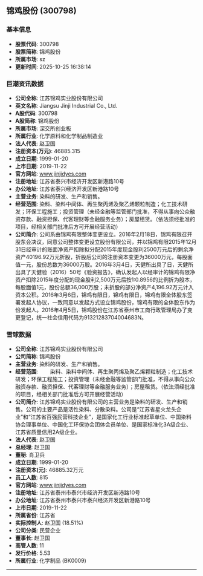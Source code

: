 ## 锦鸡股份 (300798)

### 基本信息

- **股票代码**: 300798
- **股票简称**: 锦鸡股份
- **所属市场**: sz
- **更新时间**: 2025-10-25 16:38:14

### 巨潮资讯数据

- **公司全称**: 江苏锦鸡实业股份有限公司
- **英文名称**: Jiangsu Jinji Industrial Co., Ltd.
- **A股代码**: 300798
- **A股简称**: 锦鸡股份
- **所属市场**: 深交所创业板
- **所属行业**: 化学原料和化学制品制造业
- **法人代表**: 赵卫国
- **注册资本(万元)**: 46885.315
- **成立日期**: 1999-01-20
- **上市日期**: 2019-11-22
- **官方网站**: www.jinjidyes.com
- **注册地址**: 江苏省泰兴市经济开发区新港路10号
- **办公地址**: 江苏省泰兴经济开发区新港路10号
- **主营业务**: 染料的研发、生产和销售。
- **经营范围**: 染料、染料中间体、再生聚丙烯及聚乙烯颗粒制造；化工技术研发；环保工程施工；投资管理（未经金融等监管部门批准，不得从事向公众融资存款、融资担保、代客理财等金融服务业务）；房屋租赁。（依法须经批准的项目，经相关部门批准后方可开展经营活动）
- **公司简介**: 公司系由锦鸡有限整体变更设立。2016年2月18日，锦鸡有限召开股东会决议，同意公司整体变更设立股份有限公司，并以锦鸡有限2015年12月31日经审计的账面净资产扣除拟分配2015年度现金股利2500万元后的剩余净资产40196.92万元折股，折股后公司的注册资本变更为36000万元，每股面值一元，股份总数为36000万股。2016年3月4日，天健所出具了日，天健所出具了天健验（2016）50号《验资报告》，确认发起人以经审计的锦鸡有限净资产扣除2015年度分配的现金股利2,500万元后按1:0.8956的比例折为股本，每股面值1元，股份总额36,000万股；未折股的部分净资产4,196.92万元计入资本公积。2016年3月6日，锦鸡有限日，锦鸡有限日，锦鸡有限全体股东签署发起人协议，一致同意以发起方式设立锦鸡股份，锦鸡有限的全体股东作为份发起人。2016年4月5日，锦鸡股份在江苏省泰州市工商行政管理局办了变更登记，统一社会信用代码为91321283704004683N。

### 雪球数据

- **公司全称**: 江苏锦鸡实业股份有限公司
- **公司简称**: 锦鸡股份
- **主营业务**: 染料的研发、生产和销售。
- **经营范围**: 　　染料、染料中间体、再生聚丙烯及聚乙烯颗粒制造；化工技术研发；环保工程施工；投资管理（未经金融等监管部门批准，不得从事向公众融资存款、融资担保、代客理财等金融服务业务）；房屋租赁。（依法须经批准的项目，经相关部门批准后方可开展经营活动）
- **公司简介**: 江苏锦鸡实业股份有限公司的主营业务是染料的研发、生产和销售。公司的主要产品是活性染料、分散染料。公司是“江苏省星火龙头企业”和“江苏省百强民营科技企业”，是国家化工行业标准起草单位、中国染料协会理事单位、中国化工环保协会团体会员单位、是国家标准化3A级企业、江苏省质量信用2A级企业。
- **法人代表**: 赵卫国
- **总经理**: 赵卫国
- **董秘**: 肖卫兵
- **成立日期**: 1999-01-20
- **注册资本(元)**: 46885.32万元
- **员工人数**: 815
- **官方网站**: www.jinjidyes.com
- **注册地址**: 江苏省泰州市泰兴市经济开发区新港路10号
- **办公地址**: 江苏省泰州市泰兴市泰兴经济开发区新港路10号
- **上市日期**: 2019-11-22
- **所属省份**: 江苏省
- **实际控制人**: 赵卫国 (18.51%)
- **公司分类**: 民营企业
- **董事长**: 赵卫国
- **高管人数**: 11
- **发行价格**: 5.53
- **所属行业**: 化学制品 (BK0009)

---